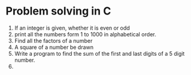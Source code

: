 # Problem solving in C

1. If an integer is given, whether it is even or odd
2. print all the numbers form 1 to 1000 in alphabetical order.
3. Find all the factors of a number 
4. A square of a number be drawn
5. Write a program to find the sum of the first and last digits of a 5 digit number.
6. 
